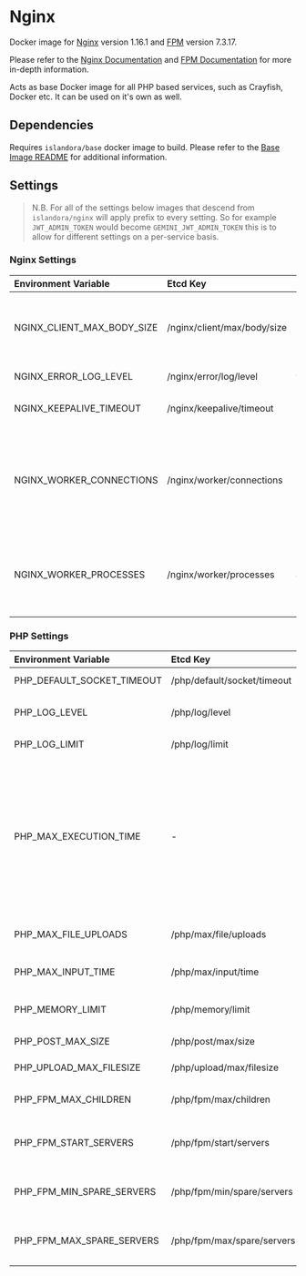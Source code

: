 # Nginx

Docker image for [Nginx] version 1.16.1 and [FPM] version 7.3.17.

Please refer to the [Nginx Documentation] and [FPM Documentation] for more
in-depth information.

Acts as base Docker image for all PHP based services, such as Crayfish, Docker
etc. It can be used on it's own as well.

## Dependencies

Requires `islandora/base` docker image to build. Please refer to the
[Base Image README](../base/README.md) for additional information.

## Settings

> N.B. For all of the settings below images that descend from
> ``islandora/nginx`` will apply prefix to every setting. So for example
> `JWT_ADMIN_TOKEN` would become `GEMINI_JWT_ADMIN_TOKEN` this is to allow for
> different settings on a per-service basis.

### Nginx Settings

| Environment Variable       | Etcd Key                    | Default | Description                                                                           |
| :------------------------- | :-------------------------- | :------ | :------------------------------------------------------------------------------------ |
| NGINX_CLIENT_MAX_BODY_SIZE | /nginx/client/max/body/size | 1m      | Specifies the maximum accepted body size of a client request                          |
| NGINX_ERROR_LOG_LEVEL      | /nginx/error/log/level      | warn    | Log Level of Error log                                                                |
| NGINX_KEEPALIVE_TIMEOUT    | /nginx/keepalive/timeout    | 65      | Timeout for keep-alive connections                                                    |
| NGINX_WORKER_CONNECTIONS   | /nginx/worker/connections   | 1024    | The maximum number of simultaneous connections that can be opened by a worker process |
| NGINX_WORKER_PROCESSES     | /nginx/worker/processes     | auto    | Set number of worker processes automatically based on number of CPU cores             |

### PHP Settings

| Environment Variable       | Etcd Key                    | Default | Description                                                       |
| :------------------------- | :-------------------------- | :------ | :---------------------------------------------------------------- |
| PHP_DEFAULT_SOCKET_TIMEOUT | /php/default/socket/timeout | 60      | Default timeout for socket based streams (seconds)                |
| PHP_LOG_LEVEL              | /php/log/level              | notice  | Log level. Possible Values: alert, error, warning, notice, debug  |
| PHP_LOG_LIMIT              | /php/log/limit              | 16384   | Log limit on number of characters in the single line              |
| PHP_MAX_EXECUTION_TIME     | -                           | 30      | Maximum execution time of each script, in seconds.  The value of this is aligned with the Nginx fastcgi parameter `fastcgi_read_timeout` and the PHP parameter `request_terminate_timeout`.  That is, setting  `/php/max/execution/time` will set `fastcgi_read_timeout` and `request_terminate_timeout` to the same values.|
| PHP_MAX_FILE_UPLOADS       | /php/max/file/uploads       | 20      | Maximum number of files that can be uploaded via a single request |
| PHP_MAX_INPUT_TIME         | /php/max/input/time         | 60      | Maximum amount of time each script may spend parsing request data |
| PHP_MEMORY_LIMIT           | /php/memory/limit           | 128M    | Maximum amount of memory a script may consume                     |
| PHP_POST_MAX_SIZE          | /php/post/max/size          | 8M      | Maximum size of POST data that PHP will accept                    |
| PHP_UPLOAD_MAX_FILESIZE    | /php/upload/max/filesize    | 2M      | Maximum allowed size for uploaded files                           |
| PHP_FPM_MAX_CHILDREN       | /php/fpm/max/children       | 5       | Maximum number of child processes (when using 'dynamic' pm)       |
| PHP_FPM_START_SERVERS      | /php/fpm/start/servers      | 2       | The number of child processes created on startup (when using 'dynamic' pm) |
| PHP_FPM_MIN_SPARE_SERVERS  | /php/fpm/min/spare/servers  | 1       | The desired minimum number of idle server processes (when using 'dynamic' pm) |
| PHP_FPM_MAX_SPARE_SERVERS  | /php/fpm/max/spare/servers  | 3       | The desired maximum number of idle server processes (when using 'dynamic' pm) |

[FPM Documentation]: https://www.php.net/manual/en/install.fpm.configuration.php
[FPM Logging]: https://www.php.net/manual/en/install.fpm.configuration.php
[FPM]: https://www.php.net/manual/en/install.fpm.php
[Nginx Documentation]: https://nginx.org/en/docs/
[Nginx Logging]: https://docs.nginx.com/nginx/admin-guide/monitoring/logging/
[Nginx]: https://www.nginx.com/
